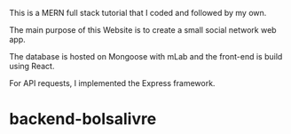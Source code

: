 This is a MERN full stack tutorial that I coded and followed by my own.

The main purpose of this Website is to create a small social network web app.

The database is hosted on Mongoose with mLab and the front-end is build using React.

For API requests, I implemented the Express framework. 
# backend-bolsalivre
